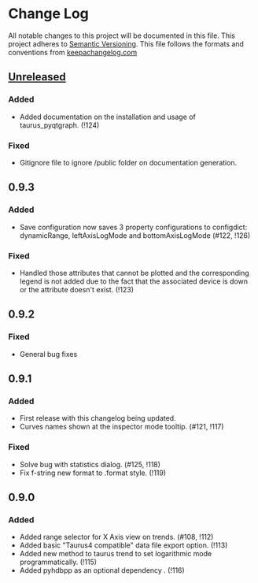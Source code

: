 # Change Log
All notable changes to this project will be documented in this file.
This project adheres to [Semantic Versioning](http://semver.org/).
This file follows the formats and conventions from [keepachangelog.com]

## [Unreleased]
### Added
- Added documentation on the installation and usage of taurus_pyqtgraph. (!124)

### Fixed
- Gitignore file to ignore /public folder on documentation generation.

## 0.9.3

### Added
- Save configuration now saves 3 property configurations to configdict: dynamicRange, leftAxisLogMode and bottomAxisLogMode (#122, !126)

### Fixed
- Handled those attributes that cannot be plotted and the corresponding legend is not added due to the fact that the associated device is down or the attribute doesn't exist. (!123)

## 0.9.2

### Fixed
- General bug fixes

## 0.9.1

### Added
- First release with this changelog being updated.
- Curves names shown at the inspector mode tooltip. (#121, !117)

### Fixed
- Solve bug with statistics dialog. (#125, !118)
- Fix f-string new format to .format style. (!119)

## 0.9.0

### Added
- Added range selector for X Axis view on trends. (#108, !112)
- Added basic "Taurus4 compatible" data file export option. (!113)
- Added new method to taurus trend to set logarithmic mode programmatically. (!115)
- Added pyhdbpp as an optional dependency . (!116)



[keepachangelog.com]: http://keepachangelog.com
[TEP17]: https://github.com/taurus-org/taurus/pull/452
[Unreleased]: https://gitlab.com/taurus-org/taurus_pyqtgraph/-/tree/main




